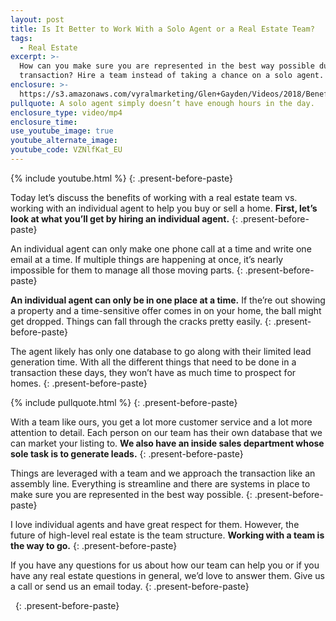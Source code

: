 ```yaml
---
layout: post
title: Is It Better to Work With a Solo Agent or a Real Estate Team?
tags:
  - Real Estate
excerpt: >-
  How can you make sure you are represented in the best way possible during a
  transaction? Hire a team instead of taking a chance on a solo agent.
enclosure: >-
  https://s3.amazonaws.com/vyralmarketing/Glen+Gayden/Videos/2018/Benefits+of+a+Real+Estate+Team+Vs.+Individual+Agents+-+Houston+Area+Real+Estate+Agent.mp4
pullquote: A solo agent simply doesn’t have enough hours in the day.
enclosure_type: video/mp4
enclosure_time:
use_youtube_image: true
youtube_alternate_image:
youtube_code: VZNlfKat_EU
---
```


{% include youtube.html %}
{: .present-before-paste}

Today let’s discuss the benefits of working with a real estate team vs. working with an individual agent to help you buy or sell a home. **First, let’s look at what you’ll get by hiring an individual agent.**
{: .present-before-paste}

An individual agent can only make one phone call at a time and write one email at a time. If multiple things are happening at once, it’s nearly impossible for them to manage all those moving parts.
{: .present-before-paste}

**An individual agent can only be in one place at a time.** If the’re out showing a property and a time-sensitive offer comes in on your home, the ball might get dropped. Things can fall through the cracks pretty easily.
{: .present-before-paste}

The agent likely has only one database to go along with their limited lead generation time. With all the different things that need to be done in a transaction these days, they won’t have as much time to prospect for homes.
{: .present-before-paste}

{% include pullquote.html %}
{: .present-before-paste}

With a team like ours, you get a lot more customer service and a lot more attention to detail. Each person on our team has their own database that we can market your listing to. **We also have an inside sales department whose sole task is to generate leads.**
{: .present-before-paste}

Things are leveraged with a team and we approach the transaction like an assembly line. Everything is streamline and there are systems in place to make sure you are represented in the best way possible.
{: .present-before-paste}

I love individual agents and have great respect for them. However, the future of high-level real estate is the team structure. **Working with a team is the way to go.**
{: .present-before-paste}

If you have any questions for us about how our team can help you or if you have any real estate questions in general, we’d love to answer them. Give us a call or send us an email today.
{: .present-before-paste}

 
{: .present-before-paste}